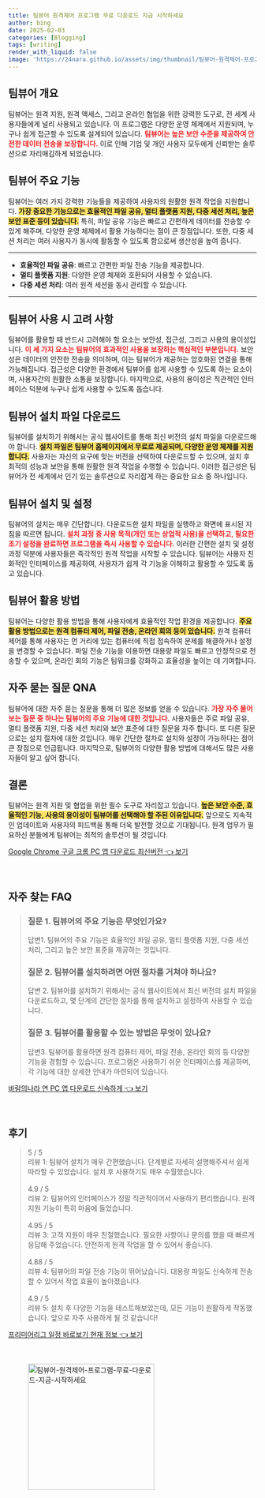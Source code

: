 ```yaml
---
title: 팀뷰어 원격제어 프로그램 무료 다운로드 지금 시작하세요
author: bing
date: 2025-02-03
categories: [Blogging]
tags: [writing]
render_with_liquid: false
image: 'https://24nara.github.io/assets/img/thumbnail/팀뷰어-원격제어-프로그램-무료-다운로드-지금-시작하세요.webp'
---
```



<h2 id='팀뷰어 개요'>팀뷰어 개요</h2>

<p>팀뷰어는 원격 지원, 원격 액세스, 그리고 온라인 협업을 위한 강력한 도구로, 전 세계 사용자들에게 널리 사용되고 있습니다. 이 프로그램은 다양한 운영 체제에서 지원되며, 누구나 쉽게 접근할 수 있도록 설계되어 있습니다. <b><span style="color: #ee2323;">팀뷰어는 높은 보안 수준을 제공하여 안전한 데이터 전송을 보장합니다.</span></b> 이로 인해 기업 및 개인 사용자 모두에게 신뢰받는 솔루션으로 자리매김하게 되었습니다.</p>

<h2 id='팀뷰어 기능'>팀뷰어 주요 기능</h2>

<p>팀뷰어는 여러 가지 강력한 기능들을 제공하여 사용자의 원활한 원격 작업을 지원합니다. <b><span style="background-color: #ffe066;">가장 중요한 기능으로는 효율적인 파일 공유, 멀티 플랫폼 지원, 다중 세션 처리, 높은 보안 표준 등이 있습니다.</span></b> 특히, 파일 공유 기능은 빠르고 간편하게 데이터를 전송할 수 있게 해주며, 다양한 운영 체제에서 활용 가능하다는 점이 큰 장점입니다. 또한, 다중 세션 처리는 여러 사용자가 동시에 활동할 수 있도록 함으로써 생산성을 높여 줍니다.</p>

<hr />

<ul>
    <li><b>효율적인 파일 공유</b>: 빠르고 간편한 파일 전송 기능을 제공합니다.</li>
    <li><b>멀티 플랫폼 지원</b>: 다양한 운영 체제와 호환되어 사용할 수 있습니다.</li>
    <li><b>다중 세션 처리</b>: 여러 원격 세션을 동시 관리할 수 있습니다.</li>
</ul>

<hr />

<h2 id='팀뷰어 사용 시 고려 사항'>팀뷰어 사용 시 고려 사항</h2>

<p>팀뷰어를 활용할 때 반드시 고려해야 할 요소는 보안성, 접근성, 그리고 사용의 용이성입니다. <b><span style="color: #ee2323;">이 세 가지 요소는 팀뷰어의 효과적인 사용을 보장하는 핵심적인 부분입니다.</span></b> 보안성은 데이터의 안전한 전송을 의미하며, 이는 팀뷰어가 제공하는 암호화된 연결을 통해 가능해집니다. 접근성은 다양한 환경에서 팀뷰어를 쉽게 사용할 수 있도록 하는 요소이며, 사용자간의 원활한 소통을 보장합니다. 마지막으로, 사용의 용이성은 직관적인 인터페이스 덕분에 누구나 쉽게 사용할 수 있도록 돕습니다.</p>

<h2 id='팀뷰어 설치 파일 다운로드'>팀뷰어 설치 파일 다운로드</h2>

<p>팀뷰어를 설치하기 위해서는 공식 웹사이트를 통해 최신 버전의 설치 파일을 다운로드해야 합니다. <b><span style="background-color: #ffe066;">설치 파일은 팀뷰어 홈페이지에서 무료로 제공되며, 다양한 운영 체제를 지원합니다.</span></b> 사용자는 자신의 요구에 맞는 버전을 선택하여 다운로드할 수 있으며, 설치 후 최적의 성능과 보안을 통해 원활한 원격 작업을 수행할 수 있습니다. 이러한 접근성은 팀뷰어가 전 세계에서 인기 있는 솔루션으로 자리잡게 하는 중요한 요소 중 하나입니다.</p>

<h2 id='팀뷰어 설치 및 설정'>팀뷰어 설치 및 설정</h2>

<p>팀뷰어의 설치는 매우 간단합니다. 다운로드한 설치 파일을 실행하고 화면에 표시된 지침을 따르면 됩니다. <b><span style="color: #ee2323;">설치 과정 중 사용 목적(개인 또는 상업적 사용)을 선택하고, 필요한 초기 설정을 완료하면 프로그램을 즉시 사용할 수 있습니다.</span></b> 이러한 간편한 설치 및 설정 과정 덕분에 사용자들은 즉각적인 원격 작업을 시작할 수 있습니다. 팀뷰어는 사용자 친화적인 인터페이스를 제공하여, 사용자가 쉽게 각 기능을 이해하고 활용할 수 있도록 돕고 있습니다.</p>

<h2 id='팀뷰어 활용 방법'>팀뷰어 활용 방법</h2>

<p>팀뷰어는 다양한 활용 방법을 통해 사용자에게 효율적인 작업 환경을 제공합니다. <b><span style="background-color: #ffe066;">주요 활용 방법으로는 원격 컴퓨터 제어, 파일 전송, 온라인 회의 등이 있습니다.</span></b> 원격 컴퓨터 제어를 통해 사용자는 먼 거리에 있는 컴퓨터에 직접 접속하여 문제를 해결하거나 설정을 변경할 수 있습니다. 파일 전송 기능을 이용하면 대용량 파일도 빠르고 안정적으로 전송할 수 있으며, 온라인 회의 기능은 팀워크를 강화하고 효율성을 높이는 데 기여합니다.</p>

<h2 id='자주 묻는 질문 QNA'>자주 묻는 질문 QNA</h2>

<p>팀뷰어에 대한 자주 묻는 질문을 통해 더 많은 정보를 얻을 수 있습니다. <b><span style="color: #ee2323;">가장 자주 물어보는 질문 중 하나는 팀뷰어의 주요 기능에 대한 것입니다.</span></b> 사용자들은 주로 파일 공유, 멀티 플랫폼 지원, 다중 세션 처리와 보안 표준에 대한 질문을 자주 합니다. 또 다른 질문으로는 설치 절차에 대한 것입니다. 매우 간단한 절차로 설치와 설정이 가능하다는 점이 큰 장점으로 언급됩니다. 마지막으로, 팀뷰어의 다양한 활용 방법에 대해서도 많은 사용자들이 알고 싶어 합니다.</p>

<h2 id='결론'>결론</h2>

<p>팀뷰어는 원격 지원 및 협업을 위한 필수 도구로 자리잡고 있습니다. <b><span style="background-color: #ffe066;">높은 보안 수준, 효율적인 기능, 사용의 용이성이 팀뷰어를 선택해야 할 주된 이유입니다.</span></b> 앞으로도 지속적인 업데이트와 사용자의 피드백을 통해 더욱 발전할 것으로 기대됩니다. 원격 업무가 필요하신 분들에게 팀뷰어는 최적의 솔루션이 될 것입니다.</p>


<p><a class="click-button" title="Google Chrome 구글 크롬 PC 앱 다운로드 최신버전" href="https://24nara.github.io/posts/Google-Chrome-%EA%B5%AC%EA%B8%80-%ED%81%AC%EB%A1%AC-PC-%EC%95%B1-%EB%8B%A4%EC%9A%B4%EB%A1%9C%EB%93%9C-%EC%B5%9C%EC%8B%A0%EB%B2%84%EC%A0%84/" rel="dofollow">Google Chrome 구글 크롬 PC 앱 다운로드 최신버전 👈 보기</a></p><br>
<h2 id='자주_찾는_FAQ'>자주 찾는 FAQ</h2>
<div itemscope="" itemtype="https://schema.org/FAQPage">
<blockquote>
<div itemscope="" itemprop="mainEntity" itemtype="https://schema.org/Question">
<h3 itemprop="name">질문 1. 팀뷰어의 주요 기능은 무엇인가요?</h3>
<div itemscope="" itemprop="acceptedAnswer" itemtype="https://schema.org/Answer">
<span itemprop="text">
<p>답변1. 팀뷰어의 주요 기능은 효율적인 파일 공유, 멀티 플랫폼 지원, 다중 세션 처리, 그리고 높은 보안 표준을 제공하는 것입니다.</p>
</span>
</div>
</div>
<div itemscope="" itemprop="mainEntity" itemtype="https://schema.org/Question">
<h3 itemprop="name">질문 2. 팀뷰어를 설치하려면 어떤 절차를 거쳐야 하나요?</h3>
<div itemscope="" itemprop="acceptedAnswer" itemtype="https://schema.org/Answer">
<span itemprop="text">
<p>답변 2. 팀뷰어를 설치하기 위해서는 공식 웹사이트에서 최신 버전의 설치 파일을 다운로드하고, 몇 단계의 간단한 절차를 통해 설치하고 설정하여 사용할 수 있습니다.</p>
</span>
</div>
</div>
<div itemscope="" itemprop="mainEntity" itemtype="https://schema.org/Question">
<h3 itemprop="name">질문 3. 팀뷰어를 활용할 수 있는 방법은 무엇이 있나요?</h3>
<div itemscope="" itemprop="acceptedAnswer" itemtype="https://schema.org/Answer">
<span itemprop="text">
<p>답변3. 팀뷰어를 활용하면 원격 컴퓨터 제어, 파일 전송, 온라인 회의 등 다양한 기능을 경험할 수 있습니다. 프로그램은 사용하기 쉬운 인터페이스를 제공하며, 각 기능에 대한 상세한 안내가 마련되어 있습니다.</p>
</span>
</div>
</div>
</blockquote>
</div>
<p><a class="click-button" title="바람의나라 연 PC 앱 다운로드 신속하게" href="https://24nara.github.io/posts/%EB%B0%94%EB%9E%8C%EC%9D%98%EB%82%98%EB%9D%BC-%EC%97%B0-PC-%EC%95%B1-%EB%8B%A4%EC%9A%B4%EB%A1%9C%EB%93%9C-%EC%8B%A0%EC%86%8D%ED%95%98%EA%B2%8C/" rel="dofollow">바람의나라 연 PC 앱 다운로드 신속하게 👈 보기</a></p><br>
<h2 id='후기'>후기</h2>
<div itemscope itemtype="https://schema.org/Product">
  <blockquote>
  <div itemprop="review" itemscope itemtype="https://schema.org/Review">
      <div itemprop="reviewRating" itemscope itemtype="https://schema.org/Rating"> <span itemprop="ratingValue">5</span> / <span itemprop="bestRating">5</span> </div>
      <span itemprop="reviewBody">리뷰 1: 팀뷰어 설치가 매우 간편했습니다. 단계별로 자세히 설명해주셔서 쉽게 따라할 수 있었습니다. 설치 후 사용하기도 매우 수월했습니다.</span>
  </div>
  <br>
  <div itemprop="review" itemscope itemtype="https://schema.org/Review">
      <div itemprop="reviewRating" itemscope itemtype="https://schema.org/Rating"> <span itemprop="ratingValue">4.9</span> / <span itemprop="bestRating">5</span> </div>
      <span itemprop="reviewBody">리뷰 2: 팀뷰어의 인터페이스가 정말 직관적이어서 사용하기 편리했습니다. 원격지원 기능이 특히 마음에 들었습니다.</span>
  </div>
  <br>
  <div itemprop="review" itemscope itemtype="https://schema.org/Review">
      <div itemprop="reviewRating" itemscope itemtype="https://schema.org/Rating"> <span itemprop="ratingValue">4.95</span> / <span itemprop="bestRating">5</span> </div>
      <span itemprop="reviewBody">리뷰 3: 고객 지원이 매우 친절했습니다. 필요한 사항이나 문의를 했을 때 빠르게 응답해 주었습니다. 안전하게 원격 작업을 할 수 있어서 좋습니다.</span>
  </div>
  <br>
  <div itemprop="review" itemscope itemtype="https://schema.org/Review">
      <div itemprop="reviewRating" itemscope itemtype="https://schema.org/Rating"> <span itemprop="ratingValue">4.88</span> / <span itemprop="bestRating">5</span> </div>
      <span itemprop="reviewBody">리뷰 4: 팀뷰어의 파일 전송 기능이 뛰어났습니다. 대용량 파일도 신속하게 전송할 수 있어서 작업 효율이 높아졌습니다.</span>
  </div>
  <br>
  <div itemprop="review" itemscope itemtype="https://schema.org/Review">
      <div itemprop="reviewRating" itemscope itemtype="https://schema.org/Rating"> <span itemprop="ratingValue">4.9</span> / <span itemprop="bestRating">5</span> </div>
      <span itemprop="reviewBody">리뷰 5: 설치 후 다양한 기능을 테스트해보았는데, 모든 기능이 원활하게 작동했습니다. 앞으로 자주 사용하게 될 것 같습니다!</span>
  </div>
  </blockquote>
</div>
<p><a class="click-button" title="프리미어리그 일정 바로보기 현재 정보" href="https://24nara.github.io/posts/%ED%94%84%EB%A6%AC%EB%AF%B8%EC%96%B4%EB%A6%AC%EA%B7%B8-%EC%9D%BC%EC%A0%95-%EB%B0%94%EB%A1%9C%EB%B3%B4%EA%B8%B0-%ED%98%84%EC%9E%AC-%EC%A0%95%EB%B3%B4/" rel="dofollow">프리미어리그 일정 바로보기 현재 정보 👈 보기</a></p><br>
<figure class="image"><img src="https://24nara.github.io/assets/img/thumbnail/팀뷰어-원격제어-프로그램-무료-다운로드-지금-시작하세요.webp" alt="팀뷰어-원격제어-프로그램-무료-다운로드-지금-시작하세요" width="256" height="256"></figure>